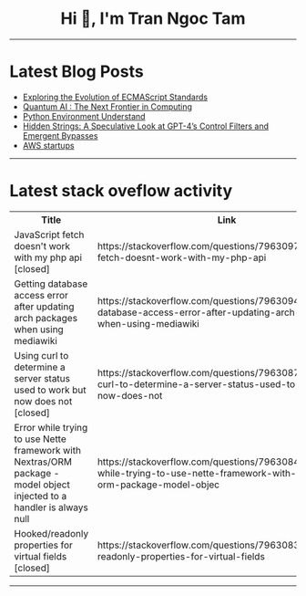 <h1 align="center">Hi 👋, I'm Tran Ngoc Tam</h1>

---

# Latest Blog Posts 
<!-- BLOG-POST-LIST:START -->
- [Exploring the Evolution of ECMAScript Standards](https://dev.to/omriluz1/exploring-the-evolution-of-ecmascript-standards-1pln)
- [Quantum AI : The Next Frontier in Computing](https://dev.to/aniruddhaadak/quantum-ai-the-next-frontier-in-computing-2c49)
- [Python Environment Understand](https://dev.to/darlangui/python-environment-understand-5cl6)
- [Hidden Strings: A Speculative Look at GPT-4’s Control Filters and Emergent Bypasses](https://dev.to/powpow_m_047adeb16598f8f/hidden-strings-a-speculative-look-at-gpt-4s-control-filters-and-emergent-bypasses-j5d)
- [AWS startups](https://dev.to/simonnungwa/-2dch)
<!-- BLOG-POST-LIST:END -->

---

# Latest stack oveflow activity
<table>
  <tr><th>Title</th><th>Link</th></tr>
  <!-- STACKOVERFLOW:START --><tr><td>JavaScript fetch doesn&#39;t work with my php api [closed]</td><td>https://stackoverflow.com/questions/79630974/javascript-fetch-doesnt-work-with-my-php-api</td></tr><tr><td>Getting database access error after updating arch packages when using mediawiki</td><td>https://stackoverflow.com/questions/79630943/getting-database-access-error-after-updating-arch-packages-when-using-mediawiki</td></tr><tr><td>Using curl to determine a server status used to work but now does not [closed]</td><td>https://stackoverflow.com/questions/79630875/using-curl-to-determine-a-server-status-used-to-work-but-now-does-not</td></tr><tr><td>Error while trying to use Nette framework with Nextras/ORM package - model object injected to a handler is always null</td><td>https://stackoverflow.com/questions/79630841/error-while-trying-to-use-nette-framework-with-nextras-orm-package-model-objec</td></tr><tr><td>Hooked/readonly properties for virtual fields [closed]</td><td>https://stackoverflow.com/questions/79630832/hooked-readonly-properties-for-virtual-fields</td></tr><!-- STACKOVERFLOW:END -->
</table>

---


